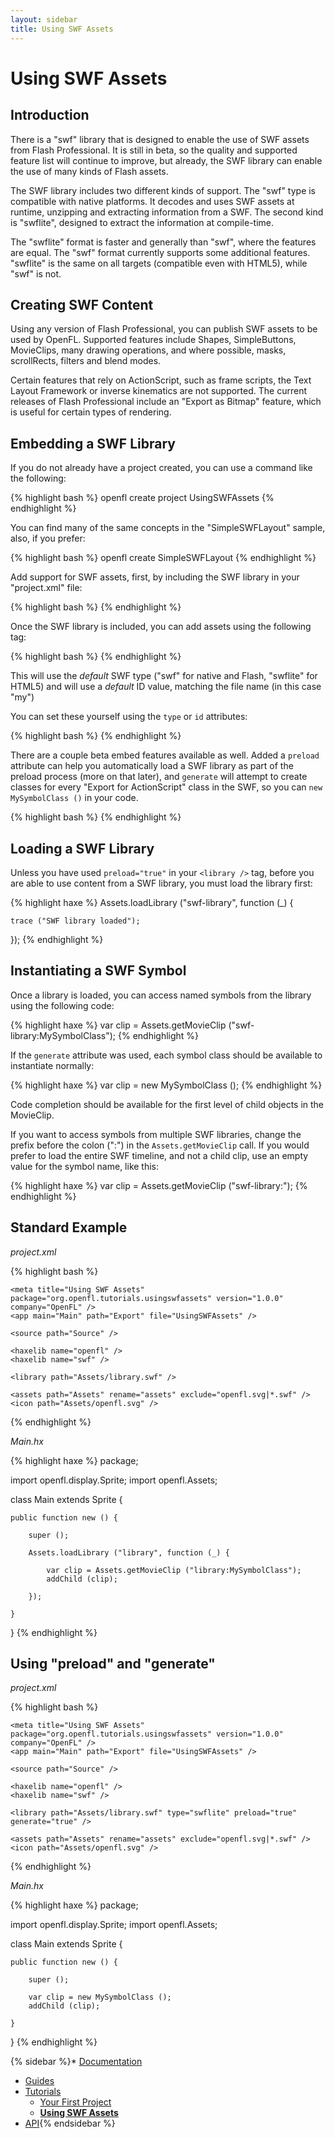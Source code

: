 ```yaml
---
layout: sidebar
title: Using SWF Assets
---
```


 <a href="https://github.com/openfl/learn-openfl/edit/master/tutorials/using-swf-assets.md" class="btn btn-default pull-right" style="margin-top: 16px" role="button" target="_blank"><span class="glyphicon glyphicon-pencil"></span></a>

# Using SWF Assets

## Introduction

There is a "swf" library that is designed to enable the use of SWF assets from Flash Professional. It is still in beta, so the quality and supported feature list will continue to improve, but already, the SWF library can enable the use of many kinds of Flash assets.

The SWF library includes two different kinds of support. The "swf" type is compatible with native platforms. It decodes and uses SWF assets at runtime, unzipping and extracting information from a SWF. The second kind is "swflite", designed to extract the information at compile-time.

The "swflite" format is faster and generally than "swf", where the features are equal. The "swf" format currently supports some additional features. "swflite" is the same on all targets (compatible even with HTML5), while "swf" is not.

## Creating SWF Content

Using any version of Flash Professional, you can publish SWF assets to be used by OpenFL. Supported features include Shapes, SimpleButtons, MovieClips, many drawing operations, and where possible, masks, scrollRects, filters and blend modes.

Certain features that rely on ActionScript, such as frame scripts, the Text Layout Framework or inverse kinematics are not supported. The current releases of Flash Professional include an "Export as Bitmap" feature, which is useful for certain types of rendering.

## Embedding a SWF Library

If you do not already have a project created, you can use a command like the following:

{% highlight bash %}
openfl create project UsingSWFAssets
{% endhighlight %}

You can find many of the same concepts in the "SimpleSWFLayout" sample, also, if you prefer:

{% highlight bash %}
openfl create SimpleSWFLayout
{% endhighlight %}

Add support for SWF assets, first, by including the SWF library in your "project.xml" file:

{% highlight bash %}
<haxelib name="swf" />
{% endhighlight %}

Once the SWF library is included, you can add assets using the following tag:

{% highlight bash %}
<library path="to/my.swf" />
{% endhighlight %}

This will use the _default_ SWF type ("swf" for native and Flash, "swflite" for HTML5) and will use a _default_ ID value, matching the file name (in this case "my")

You can set these yourself using the `type` or `id` attributes:

{% highlight bash %}
<library path="to/my.swf" id="swf-library" type="swflite" />
{% endhighlight %}

There are a couple beta embed features available as well. Added a `preload` attribute can help you automatically load a SWF library as part of the preload process (more on that later), and `generate` will attempt to create classes for every "Export for ActionScript" class in the SWF, so you can `new MySymbolClass ()` in your code.

{% highlight bash %}
<library path="to/my.swf" preload="true" generate="true" />
{% endhighlight %}

## Loading a SWF Library

Unless you have used `preload="true"` in your `<library />` tag, before you are able to use content from a SWF library, you must load the library first:

{% highlight haxe %}
Assets.loadLibrary ("swf-library", function (_) {
	
	trace ("SWF library loaded");
	
});
{% endhighlight %}

## Instantiating a SWF Symbol

Once a library is loaded, you can access named symbols from the library using the following code:

{% highlight haxe %}
var clip = Assets.getMovieClip ("swf-library:MySymbolClass");
{% endhighlight %}

If the `generate` attribute was used, each symbol class should be available to instantiate normally:

{% highlight haxe %}
var clip = new MySymbolClass ();
{% endhighlight %}

Code completion should be available for the first level of child objects in the MovieClip.

If you want to access symbols from multiple SWF libraries, change the prefix before the colon (":") in the `Assets.getMovieClip` call. If you would prefer to load the entire SWF timeline, and not a child clip, use an empty value for the symbol name, like this:

{% highlight haxe %}
var clip = Assets.getMovieClip ("swf-library:");
{% endhighlight %}

## Standard Example

_project.xml_

{% highlight bash %}
<?xml version="1.0" encoding="utf-8"?>
<project>
	
	<meta title="Using SWF Assets" package="org.openfl.tutorials.usingswfassets" version="1.0.0" company="OpenFL" />
	<app main="Main" path="Export" file="UsingSWFAssets" />
	
	<source path="Source" />
	
	<haxelib name="openfl" />
	<haxelib name="swf" />
	
	<library path="Assets/library.swf" />
	
	<assets path="Assets" rename="assets" exclude="openfl.svg|*.swf" />
	<icon path="Assets/openfl.svg" />
	
</project>
{% endhighlight %}

_Main.hx_

{% highlight haxe %}
package;


import openfl.display.Sprite;
import openfl.Assets;


class Main extends Sprite {
	
	
	public function new () {
		
		super ();
		
		Assets.loadLibrary ("library", function (_) {
			
			var clip = Assets.getMovieClip ("library:MySymbolClass");
			addChild (clip);
			
		});
		
	}
	
	
}
{% endhighlight %}

## Using "preload" and "generate"

_project.xml_

{% highlight bash %}
<?xml version="1.0" encoding="utf-8"?>
<project>
	
	<meta title="Using SWF Assets" package="org.openfl.tutorials.usingswfassets" version="1.0.0" company="OpenFL" />
	<app main="Main" path="Export" file="UsingSWFAssets" />
	
	<source path="Source" />
	
	<haxelib name="openfl" />
	<haxelib name="swf" />
	
	<library path="Assets/library.swf" type="swflite" preload="true" generate="true" />
	
	<assets path="Assets" rename="assets" exclude="openfl.svg|*.swf" />
	<icon path="Assets/openfl.svg" />
	
</project>
{% endhighlight %}

_Main.hx_

{% highlight haxe %}
package;


import openfl.display.Sprite;
import openfl.Assets;


class Main extends Sprite {
	
	
	public function new () {
		
		super ();
		
		var clip = new MySymbolClass ();
		addChild (clip);
		
	}
	
	
}
{% endhighlight %}


{% sidebar %}* [Documentation](/learn/docs/)
* [Guides](/learn/guides/)
* [Tutorials](/learn/tutorials/)
   * [Your First Project](/learn/tutorials/your-first-project/)
   * [__Using SWF Assets__](/learn/tutorials/using-swf-assets/)
* [API](http://api.openfl.org/){% endsidebar %}
